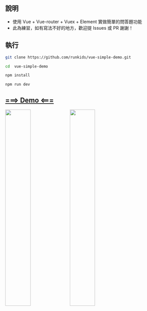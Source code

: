 ## 說明

- 使用 Vue + Vue-router + Vuex + Element 實做簡單的問答題功能
- 此為練習，如有寫法不好的地方，歡迎提 Issues 或 PR 謝謝！

## 執行

``` bash
git clone https://github.com/runkids/vue-simple-demo.git

cd  vue-simple-demo

npm install

npm run dev

```
## [===> Demo <===](https://runkids.github.io/VueEasyDemo "Demo")
<img src="https://camo.githubusercontent.com/48e252a64daf6a56b4790b72ce2d8f2a275abaeb/68747470733a2f2f676f6f2e676c2f475061673578" alt="" data-canonical-src="https://goo.gl/GPag5x" style="width:40%;"/>
<img src="https://camo.githubusercontent.com/59a556eb036fe3afd24322a735d8f261ece85993/68747470733a2f2f676f6f2e676c2f686571547669" alt="" data-canonical-src="https://goo.gl/heqTvi" style="width:40%;"/>